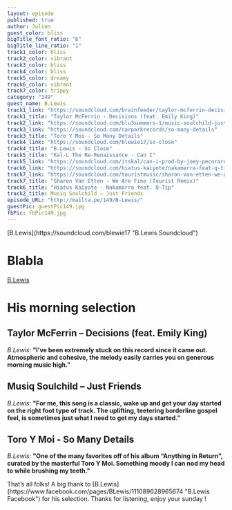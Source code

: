 ```yaml
---
layout: episode
published: true
author: Julien
guest_color: bliss
bigTitle_font_ratio: "6"
bigTitle_line_ratio: "1"
track1_color: bliss
track2_color: vibrant
track3_color: bliss
track4_color: bliss
track5_color: dreamy
track6_color: vibrant
track7_color: trippy
category: "149"
guest_name: B.Lewis
track1_link: "https://soundcloud.com/brainfeeder/taylor-mcferrin-decisions-feat"
track1_title: "Taylor McFerrin - Decisions (feat. Emily King)"
track2_link: "https://soundcloud.com/blu3summers-1/music-soulchild-just-friends-1"
track3_link: "https://soundcloud.com/carparkrecords/so-many-details"
track3_title: "Toro Y Moi - So Many Details"
track4_link: "https://soundcloud.com/blewie17/so-close"
track4_title: "B.Lewis - So Close"
track5_title: "Kal-L The Re-Renaissance - Can I"
track5_link: "https://soundcloud.com/itskal/can-i-prod-by-joey-pecoraro"
track6_link: "https://soundcloud.com/hiatus-kaiyote/nakamarra-feat-q-tip"
track7_link: "https://soundcloud.com/touristmusic/sharon-van-etten-we-are-fine"
track7_title: "Sharon Van Etten - We Are Fine (Tourist Remix)"
track6_title: "Hiatus Kaiyote - Nakamarra feat. Q-Tip"
track2_title: Musiq Soulchild – Just Friends
episode_URL: "http://mailta.pe/149/B-Lewis/"
guestPic: guestPic149.jpg
fbPic: fbPic149.jpg
---
```


<p id="introduction">
[B.Lewis](https://soundcloud.com/blewie17 "B.Lewis Soundcloud")</p>

# Blabla

[B.Lewis](http://blewis.bandcamp.com/ "B.Lewis Bandcamp")

# His morning selection

## Taylor McFerrin – Decisions (feat. Emily King)
_B.Lewis:_ **"**I’ve been extremely stuck on this record since it came out. Atmospheric and cohesive, the melody easily carries you on generous morning music high.**"**

## Musiq Soulchild – Just Friends
_B.Lewis:_ **"**For me, this song is a classic, wake up and get your day started on the right foot type of track. The uplifting, teetering borderline gospel feel, is sometimes just what I need to get my days started.**"**

## Toro Y Moi - So Many Details
_B.Lewis:_ **"**One of the many favorites off of his album “Anything in Return”, curated by the masterful Toro Y Moi. Something moody I can nod my head to while brushing my teeth.**"**

<p id="outroduction">
That’s all folks! A big thank to [B.Lewis](https://www.facebook.com/pages/BLewis/111089628965674 "B.Lewis Facebook") for his selection. Thanks for listening, enjoy your sunday !
</p>